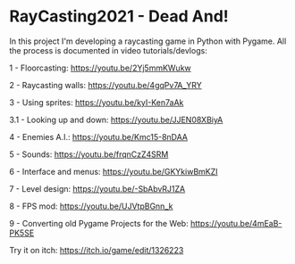 # RayCasting2021 - Dead And!

In this project I'm developing a raycasting game in Python with Pygame. All the process is documented in video tutorials/devlogs:

1 - Floorcasting: https://youtu.be/2Yj5mmKWukw

2 - Raycasting walls: https://youtu.be/4gqPv7A_YRY

3 - Using sprites: https://youtu.be/kyI-Ken7aAk

  3.1 - Looking up and down: https://youtu.be/JJEN08XBiyA
  
4 - Enemies A.I.: https://youtu.be/Kmc15-8nDAA

5 - Sounds: https://youtu.be/frqnCzZ4SRM

6 - Interface and menus: https://youtu.be/GKYkiwBmKZI

7 - Level design: https://youtu.be/-SbAbvRJ1ZA

8 - FPS mod: https://youtu.be/UJVtpBGnn_k

9 - Converting old Pygame Projects for the Web: https://youtu.be/4mEaB-PK5SE

Try it on itch: https://itch.io/game/edit/1326223
